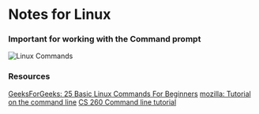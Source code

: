 # Notes for Linux
### Important for working with the Command prompt
![Linux Commands](https://i.redd.it/isnefnt32wn21.jpg)







### Resources
  [GeeksForGeeks: 25 Basic Linux Commands For Beginners](https://www.geeksforgeeks.org/basic-linux-commands/)
  [mozilla: Tutorial on the command line](https://developer.mozilla.org/en-US/docs/Learn/Tools_and_testing/Understanding_client-side_tools/Command_line)
  [CS 260 Command line tutorial](https://learn.cs260.click/page/essentials/console/console_md)
